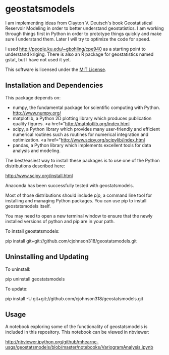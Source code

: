 geostatsmodels
==============

I am implementing ideas from Clayton V. Deutsch's book Geostatistical Reservoir Modeling in order to better understand geostatistics. I am working through things first in Python in order to prototype things quickly and make sure I understand them. Later I will try to optimize the code for speed.

I used http://people.ku.edu/~gbohling/cpe940 as a starting point to understand kriging. There is also an R package for geostatistics named gstat, but I have not used it yet.

This software is licensed under the [MIT License](http://opensource.org/licenses/MIT).

Installation and Dependencies
-----------------------------

This package depends on:
 * numpy, the fundamental package for scientific computing with Python. <a href="http://www.numpy.org/">http://www.numpy.org/</a>  
 * matplotlib, a Python 2D plotting library which produces publication quality figures. <a href="<a href="http://matplotlib.org/index.html">http://matplotlib.org/index.html</a>
 * scipy, a Python library which provides many user-friendly and efficient numerical routines such as routines for numerical integration and optimization. <a href="<a href="http://www.scipy.org/scipylib/index.html">http://www.scipy.org/scipylib/index.html</a>
 * pandas, a Python library which implements excellent tools for data analysis and modeling. 

The best/easiest way to install these packages is to use one of the Python distributions described here:

<a href="http://www.scipy.org/install.html">http://www.scipy.org/install.html</a>

Anaconda has been successfully tested with geostatsmodels.

Most of those distributions should include <em>pip</em>, a command line tool for installing and 
managing Python packages.  You can use pip to install geostatsmodels itself.  
 
You may need to open a new terminal window to ensure that the newly installed versions of python and pip
are in your path.

To install geostatsmodels:

pip install git+git://github.com/cjohnson318/geostatsmodels.git

Uninstalling and Updating
-------------------------

To uninstall:

pip uninstall geostatsmodels

To update:

pip install -U git+git://github.com/cjohnson318/geostatsmodels.git

Usage
------
A notebook exploring some of the functionality of geostatsmodels is included in this repository.  This notebook can be
viewed in nbviewer:

http://nbviewer.ipython.org/github/mhearne-usgs/geostatsmodels/blob/master/notebooks/VariogramAnalysis.ipynb